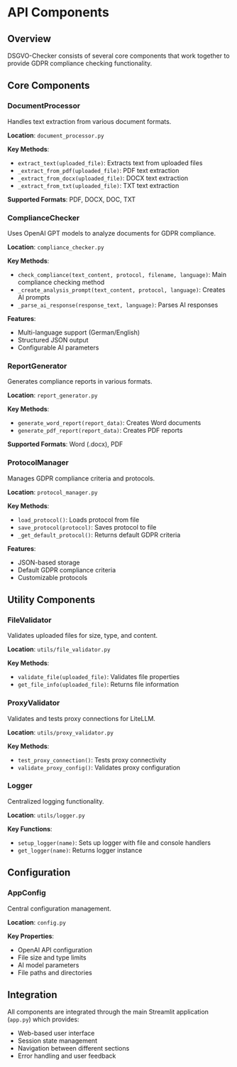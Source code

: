 # API Components

## Overview

DSGVO-Checker consists of several core components that work together to provide GDPR compliance checking functionality.

## Core Components

### DocumentProcessor

Handles text extraction from various document formats.

**Location**: `document_processor.py`

**Key Methods**:
- `extract_text(uploaded_file)`: Extracts text from uploaded files
- `_extract_from_pdf(uploaded_file)`: PDF text extraction
- `_extract_from_docx(uploaded_file)`: DOCX text extraction
- `_extract_from_txt(uploaded_file)`: TXT text extraction

**Supported Formats**: PDF, DOCX, DOC, TXT

### ComplianceChecker

Uses OpenAI GPT models to analyze documents for GDPR compliance.

**Location**: `compliance_checker.py`

**Key Methods**:
- `check_compliance(text_content, protocol, filename, language)`: Main compliance checking method
- `_create_analysis_prompt(text_content, protocol, language)`: Creates AI prompts
- `_parse_ai_response(response_text, language)`: Parses AI responses

**Features**:
- Multi-language support (German/English)
- Structured JSON output
- Configurable AI parameters

### ReportGenerator

Generates compliance reports in various formats.

**Location**: `report_generator.py`

**Key Methods**:
- `generate_word_report(report_data)`: Creates Word documents
- `generate_pdf_report(report_data)`: Creates PDF reports

**Supported Formats**: Word (.docx), PDF

### ProtocolManager

Manages GDPR compliance criteria and protocols.

**Location**: `protocol_manager.py`

**Key Methods**:
- `load_protocol()`: Loads protocol from file
- `save_protocol(protocol)`: Saves protocol to file
- `_get_default_protocol()`: Returns default GDPR criteria

**Features**:
- JSON-based storage
- Default GDPR compliance criteria
- Customizable protocols

## Utility Components

### FileValidator

Validates uploaded files for size, type, and content.

**Location**: `utils/file_validator.py`

**Key Methods**:
- `validate_file(uploaded_file)`: Validates file properties
- `get_file_info(uploaded_file)`: Returns file information

### ProxyValidator

Validates and tests proxy connections for LiteLLM.

**Location**: `utils/proxy_validator.py`

**Key Methods**:
- `test_proxy_connection()`: Tests proxy connectivity
- `validate_proxy_config()`: Validates proxy configuration

### Logger

Centralized logging functionality.

**Location**: `utils/logger.py`

**Key Functions**:
- `setup_logger(name)`: Sets up logger with file and console handlers
- `get_logger(name)`: Returns logger instance

## Configuration

### AppConfig

Central configuration management.

**Location**: `config.py`

**Key Properties**:
- OpenAI API configuration
- File size and type limits
- AI model parameters
- File paths and directories

## Integration

All components are integrated through the main Streamlit application (`app.py`) which provides:

- Web-based user interface
- Session state management
- Navigation between different sections
- Error handling and user feedback 